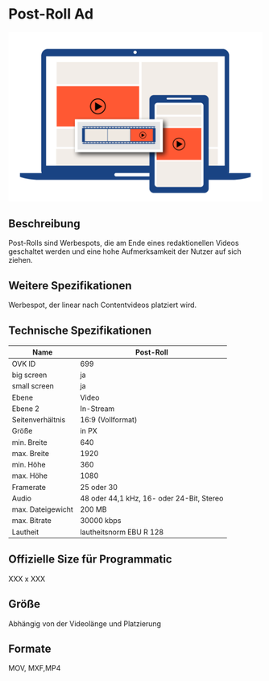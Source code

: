 # Post-Roll Ad
<img alt="image" src="https://github.com/BVDW-org/ovk-docusaurus/blob/main/ovk/static/img/formats/OVK_WF_Video_Post_Roll.png?raw=true" />


## Beschreibung
Post-Rolls sind Werbespots, die am Ende eines redaktionellen Videos geschaltet werden und eine hohe Aufmerksamkeit der Nutzer auf sich ziehen.

## Weitere Spezifikationen
Werbespot, der linear nach Contentvideos platziert wird.

## Technische Spezifikationen

| Name            | Post-Roll      |
|-----------------|----------------|
| OVK ID          | 699            |
| big screen      | ja             |
| small screen    | ja             |
| Ebene           | Video          |
| Ebene 2         | In-Stream      |
| Seitenverhältnis| 16:9 (Vollformat)           |
| Größe           | in PX          |
| min. Breite     | 640            |
| max. Breite     | 1920           |
| min. Höhe       | 360            |
| max. Höhe       | 1080           |
| Framerate       | 25 oder 30     |
| Audio           | 48 oder 44,1 kHz, 16- oder 24-Bit, Stereo |
| max. Dateigewicht| 200 MB        |
| max. Bitrate    | 30000 kbps     |
| Lautheit        | lautheitsnorm EBU R 128 |


## Offizielle Size für Programmatic
XXX x XXX

## Größe
Abhängig von der Videolänge und Platzierung

## Formate
MOV, MXF,MP4
